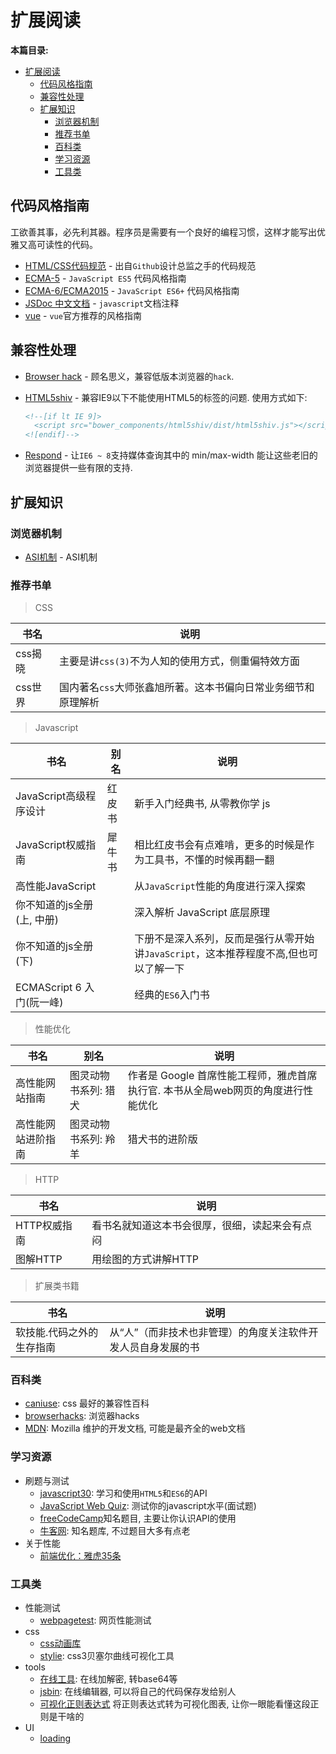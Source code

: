 # 扩展阅读

**本篇目录:**

- [扩展阅读](#%E6%89%A9%E5%B1%95%E9%98%85%E8%AF%BB)
  - [代码风格指南](#%E4%BB%A3%E7%A0%81%E9%A3%8E%E6%A0%BC%E6%8C%87%E5%8D%97)
  - [兼容性处理](#%E5%85%BC%E5%AE%B9%E6%80%A7%E5%A4%84%E7%90%86)
  - [扩展知识](#%E6%89%A9%E5%B1%95%E7%9F%A5%E8%AF%86)
    - [浏览器机制](#%E6%B5%8F%E8%A7%88%E5%99%A8%E6%9C%BA%E5%88%B6)
    - [推荐书单](#%E6%8E%A8%E8%8D%90%E4%B9%A6%E5%8D%95)
    - [百科类](#%E7%99%BE%E7%A7%91%E7%B1%BB)
    - [学习资源](#%E5%AD%A6%E4%B9%A0%E8%B5%84%E6%BA%90)
    - [工具类](#%E5%B7%A5%E5%85%B7%E7%B1%BB)

## 代码风格指南

工欲善其事，必先利其器。程序员是需要有一个良好的编程习惯，这样才能写出优雅又高可读性的代码。

- [HTML/CSS代码规范](http://codeguide.bootcss.com) - 出自`Github`设计总监之手的代码规范
- [ECMA-5](./guide/ECMA-5) - `JavaScript ES5` 代码风格指南  
- [ECMA-6/ECMA2015](./guide/ECMA-6) - `JavaScript ES6+` 代码风格指南
- [JSDoc 中文文档](http://www.css88.com/doc/jsdoc/) - `javascript`文档注释
- [vue](https://cn.vuejs.org/v2/style-guide/) - `vue`官方推荐的风格指南

## 兼容性处理

- [Browser hack](http://browserhacks.com/) - 顾名思义，兼容低版本浏览器的`hack`.
- [HTML5shiv](https://github.com/aFarkas/html5shiv) - 兼容IE9以下不能使用HTML5的标签的问题. 使用方式如下:

    ``` html
    <!--[if lt IE 9]>
      <script src="bower_components/html5shiv/dist/html5shiv.js"></script>
    <![endif]-->
    ```

- [Respond](https://github.com/scottjehl/Respond) - 让`IE6 ~ 8`支持媒体查询其中的 min/max-width 能让这些老旧的浏览器提供一些有限的支持.

## 扩展知识

### 浏览器机制

- [ASI机制](https://segmentfault.com/a/1190000004548664) - ASI机制

### 推荐书单

> CSS

| 书名    | 说明                                                           |
| ------- | -------------------------------------------------------------- |
| css揭晓 | 主要是讲`css(3)`不为人知的使用方式，侧重偏特效方面            |
| css世界 | 国内著名`css`大师张鑫旭所著。这本书偏向日常业务细节和原理解析 |

> Javascript

| 书名                       | 别名    | 说明                                                                                   |
| -------------------------- | ------- | -------------------------------------------------------------------------------------- |
| JavaScript高级程序设计     | 红皮书 | 新手入门经典书, 从零教你学 js                                                         |
| JavaScript权威指南         | 犀牛书  | 相比红皮书会有点难啃，更多的时候是作为工具书，不懂的时候再翻一翻                       |
| 高性能JavaScript           |         | 从`JavaScript`性能的角度进行深入探索                                                |
| 你不知道的js全册(上, 中册) |         | 深入解析 JavaScript 底层原理                                                          |
| 你不知道的js全册(下)       |         | 下册不是深入系列，反而是强行从零开始讲`JavaScript`，这本推荐程度不高,但也可以了解一下 |
| ECMAScript 6 入门(阮一峰)  |         | 经典的`ES6`入门书                                                                      |

> 性能优化

| 书名               | 别名                 | 说明                                                                              |
| ------------------ | -------------------- | --------------------------------------------------------------------------------- |
| 高性能网站指南     | 图灵动物书系列: 猎犬 | 作者是 Google 首席性能工程师，雅虎首席执行官. 本书从全局web网页的角度进行性能优化 |
| 高性能网站进阶指南 | 图灵动物书系列: 羚羊 | 猎犬书的进阶版                                                                    |

> HTTP

| 书名         | 说明                                            |
| ------------ | ----------------------------------------------- |
| HTTP权威指南 | 看书名就知道这本书会很厚，很细，读起来会有点闷 |
| 图解HTTP     | 用绘图的方式讲解HTTP                            |

> 扩展类书籍

| 书名                      | 说明                                                           |
| ------------------------- | -------------------------------------------------------------- |
| 软技能.代码之外的生存指南 | 从“人”（而非技术也非管理）的角度关注软件开发人员自身发展的书 |

### 百科类

- [caniuse](https://caniuse.com/): css 最好的兼容性百科
- [browserhacks](http://browserhacks.com/): 浏览器hacks
- [MDN](https://developer.mozilla.org/zh-CN/): Mozilla 维护的开发文档, 可能是最齐全的web文档

### 学习资源

- 刷题与测试
  - [javascript30](https://javascript30.com/): 学习和使用`HTML5`和`ES6`的API
  - [JavaScript Web Quiz](http://davidshariff.com/js-quiz/#): 测试你的javascript水平(面试题)
  - [freeCodeCamp](https://freecodecamp.cn/home)知名题目, 主要让你认识API的使用
  - [牛客网](https://www.nowcoder.com/): 知名题库, 不过题目大多有点老
- 关于性能
  - [前端优化：雅虎35条](http://blog.csdn.net/magneto7/article/details/53140269)

### 工具类

- 性能测试
  - [webpagetest](www.webpagetest.org): 网页性能测试
- css
  - [css动画库](http://elrumordelaluz.github.io/csshake/)
  - [stylie](http://jeremyckahn.github.io/stylie/): css3贝塞尔曲线可视化工具
- tools
  - [在线工具](http://tool.oschina.net/encrypt?type=3): 在线加解密, 转base64等
  - [jsbin](http://jsbin.com/?js,console,output): 在线编辑器, 可以将自己的代码保存发给别人
  - [可视化正则表达式](https://regexper.com/) 将正则表达式转为可视化图表, 让你一眼能看懂这段正则是干啥的
- UI
  - [loading](https://loading.io/)
